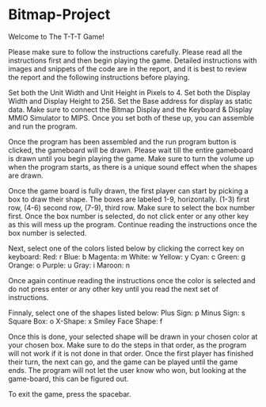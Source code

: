 # Bitmap-Project

Welcome to The T-T-T Game! 

Please make sure to follow the instructions carefully.
Please read all the instructions first and then begin playing the game.
Detailed instructions with images and snippets of the code are in the report, and it is best to review the report and the following instructions before playing.

Set both the Unit Width and Unit Height in Pixels to 4. 
Set both the Display Width and Display Height to 256. 
Set the Base address for display as static data. 
Make sure to connect the Bitmap Display and the Keyboard & Display MMIO Simulator to MIPS.
Once you set both of these up, you can assemble and run the program.

Once the program has been assembled and the run program button is clicked, the gameboard will be drawn.
Please wait till the entire gameboard is drawn until you begin playing the game.
Make sure to turn the volume up when the program starts, as there is a unique sound effect when the shapes are drawn.

Once the game board is fully drawn, the first player can start by picking a box to draw their shape.
The boxes are labeled 1-9, horizontally. (1-3) first row, (4-6) second row, (7-9), third row.
Make sure to select the box number first.
Once the box number is selected, do not click enter or any other key as this will mess up the program.
Continue reading the instructions once the box number is selected.

Next, select one of the colors listed below by clicking the correct key on keyboard: 
Red: r    Blue: b    Magenta: m    White: w 
Yellow: y    Cyan: c    Green: g    Orange: o 
Purple: u    Gray: i    Maroon: n

Once again continue reading the instructions once the color is selected and do not press enter or any other key until you read the next set of instructions.

Finnaly, select one of the shapes listed below: 
Plus Sign: p    Minus Sign: s    Square Box: o    X-Shape: x Smiley Face Shape: f

Once this is done, your selected shape will be drawn in your chosen color at your chosen box. 
Make sure to do the steps in that order, as the program will not work if it is not done in that order. 
Once the first player has finished their turn, the next can go, and the game can be played until the game ends. 
The program will not let the user know who won, but looking at the game-board, this can be figured out.

To exit the game, press the spacebar.
